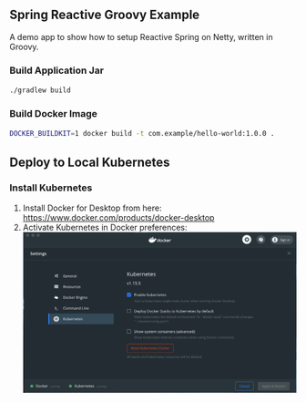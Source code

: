 ## Spring Reactive Groovy Example

A demo app to show how to setup Reactive Spring on Netty, written in Groovy.

### Build Application Jar
```bash
./gradlew build
```

### Build Docker Image
```bash
DOCKER_BUILDKIT=1 docker build -t com.example/hello-world:1.0.0 .
```

## Deploy to Local Kubernetes

### Install Kubernetes
1. Install Docker for Desktop from here: https://www.docker.com/products/docker-desktop
2. Activate Kubernetes in Docker preferences:
![Enable Kubernetes](images/EnableKubernetes.png)
